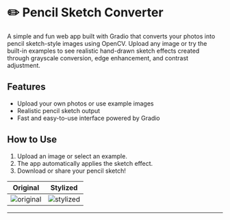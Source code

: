 
# ✏️ Pencil Sketch Converter

A simple and fun web app built with Gradio that converts your photos into pencil sketch-style images using OpenCV. Upload any image or try the built-in examples to see realistic hand-drawn sketch effects created through grayscale conversion, edge enhancement, and contrast adjustment.

## Features

- Upload your own photos or use example images
- Realistic pencil sketch output
- Fast and easy-to-use interface powered by Gradio

## How to Use

1. Upload an image or select an example.
2. The app automatically applies the sketch effect.
3. Download or share your pencil sketch!


| Original                          | Stylized                          |
|-----------------------------------|-----------------------------------|
| ![original](examples/parrot.jpeg) | ![stylized](examples/sketch.webp) |
---